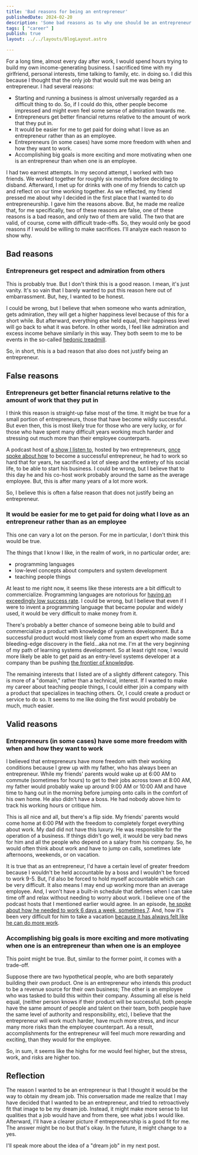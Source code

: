 ```yaml
---
title: 'Bad reasons for being an entrepreneur'
publishedDate: 2024-02-20
description: 'Some bad reasons as to why one should be an entrepreneur'
tags: [ "career" ]
publish: true
layout: ../../layouts/BlogLayout.astro

---
```


For a long time, almost every day after work, I would spend hours trying to build my own income-generating business. I sacrificed time with my girlfriend, personal interests, time talking to family, etc. in doing so. I did this because I thought that the only job that would suit me was being an entrepreneur. I had several reasons:

- Starting and running a business is almost universally regarded as a difficult thing to do. So, if I could do this, other people become impressed and might even feel some sense of admiration towards me.
- Entrepreneurs get better financial returns relative to the amount of work that they put in.
- It would be easier for me to get paid for doing what I love as an entrepreneur rather than as an employee.
- Entrepreneurs (in some cases) have some more freedom with when and how they want to work.
- Accomplishing big goals is more exciting and more motivating when one is an entrepreneur than when one is an employee.

I had two earnest attempts. In my second attempt, I worked with two friends. We worked together for roughly six months before deciding to disband. Afterward, I met up for drinks with one of my friends to catch up and reflect on our time working together. As we reflected, my friend pressed me about why I decided in the first place that I wanted to do entrepreneurship. I gave him the reasons above. But, he made me realize that, for me specifically, two of these reasons are false, one of these reasons is a bad reason, and only two of them are valid. The two that are valid, of course, come with difficult trade-offs. So, they would only be good reasons if I would be willing to make sacrifices. I'll analyze each reason to show why.

## Bad reasons

### Entrepreneurs get respect and admiration from others

This is probably true. But I don't think this is a good reason. I mean, it's just vanity. It's so vain that I barely wanted to put this reason here out of embarrassment. But, hey, I wanted to be honest.

I could be wrong, but I believe that when someone who wants admiration, gets admiration, they will get a higher happiness level because of this for a short while. But afterward, everything else held equal, their happiness level will go back to what it was before. In other words, I feel like admiration and excess income behave similarly in this way. They both seem to me to be events in the so-called [hedonic treadmill](https://en.wikipedia.org/wiki/Hedonic_treadmill).

So, in short, this is a bad reason that also does not justify being an entrepreneur.

## False reasons

### Entrepreneurs get better financial returns relative to the amount of work that they put in

I think this reason is straight-up false most of the time. It might be true for a small portion of entrepreneurs, those that have become wildly successful. But even then, this is most likely true for those who are very lucky, or for those who have spent many difficult years working much harder and stressing out much more than their employee counterparts.

A podcast host of [a show I listen to](https://www.relay.fm/cortex), hosted by two entrepreneurs, [once spoke about how](https://pca.st/KqpS#t=5112.0) to become a successful entrepreneur, he had to work so hard that for years, he sacrificed a lot of sleep and the entirety of his social life, to be able to start his business. I could be wrong, but I believe that to this day he and his co-host work probably around the same as the average employee. But, this is after many years of a lot more work.

So, I believe this is often a false reason that does not justify being an entrepreneur.

### It would be easier for me to get paid for doing what I love as an entrepreneur rather than as an employee

This one can vary a lot on the person. For me in particular, I don't think this would be true.

The things that I know I like, in the realm of work, in no particular order, are:

- programming languages
- low-level concepts about computers and system development
- teaching people things

At least to me right now, it seems like these interests are a bit difficult to commercialize. Programming languages are notorious for [having an exceedingly low success rate](https://www.stroustrup.com/bs_faq.html#C++success). I could be wrong, but I believe that even if I were to invent a programming language that became popular and widely used, it would be very difficult to make money from it.

There's probably a better chance of someone being able to build and commercialize a product with knowledge of systems development. But a successful product would most likely come from an expert who made some bleeding-edge discovery in the field...aka not me. I'm at the very beginning of my path of learning systems development. So at least right now, I would more likely be able to get paid as an entry-level systems developer at a company than be pushing [the frontier of knowledge](https://paulgraham.com/getideas.html).

The remaining interests that I listed are of a slightly different category. This is more of a "domain," rather than a technical, interest. If I wanted to make my career about teaching people things, I could either join a company with a product that specializes in teaching others. Or, I could create a product or service to do so. It seems to me like doing the first would probably be much, much easier.

## Valid reasons

### Entrepreneurs (in some cases) have some more freedom with when and how they want to work

I believed that entrepreneurs have more freedom with their working conditions because I grew up with my father, who has always been an entrepreneur. While my friends' parents would wake up at 6:00 AM to commute (sometimes for hours) to get to their jobs across town at 8:00 AM, my father would probably wake up around 9:00 AM or 10:00 AM and have time to hang out in the morning before jumping onto calls in the comfort of his own home. He also didn't have a boss. He had nobody above him to track his working hours or critique him.

This is all nice and all, but there's a flip side. My friends' parents would come home at 6:00 PM with the freedom to completely forget everything about work. My dad did not have this luxury. He was responsible for the operation of a business. If things didn't go well, it would be very bad news for him and all the people who depend on a salary from his company. So, he would often think about work and have to jump on calls, sometimes late afternoons, weekends, or on vacation.

It is true that as an entrepreneur, I'd have a certain level of greater freedom because I wouldn't be held accountable by a boss and I wouldn't be forced to work 9-5. But, I'd also be forced to hold myself accountable which can be very difficult. It also means I may end up working more than an average employee. And, I won't have a built-in schedule that defines when I can take time off and relax without needing to worry about work. I believe one of the podcast hosts that I mentioned earlier would agree. In an episode, [he spoke about how he needed to work 6 days a week, sometimes 7](https://pca.st/fGVr#t=2157.0). And, how it's been very difficult for him to take a vacation [because it has always felt like he can do more work](https://pca.st/fGVr#t=3425.0).

### Accomplishing big goals is more exciting and more motivating when one is an entrepreneur than when one is an employee

This point might be true. But, similar to the former point, it comes with a trade-off.

Suppose there are two hypothetical people, who are both separately building their own product. One is an entrepreneur who intends this product to be a revenue source for their own business; The other is an employee who was tasked to build this within their company. Assuming all else is held equal, (neither person knows if their product will be successful, both people have the same amount of people and talent on their team, both people have the same level of authority and responsibility, etc), I believe that the entrepreneur will work much harder, have much more stress, and incur many more risks than the employee counterpart. As a result, accomplishments for the entrepreneur will feel much more rewarding and exciting, than they would for the employee.

So, in sum, it seems like the highs for me would feel higher, but the stress, work, and risks are higher too.

## Reflection

The reason I wanted to be an entrepreneur is that I thought it would be the way to obtain my dream job. This conversation made me realize that I may have decided that I wanted to be an entrepreneur, and tried to retroactively fit that image to be my dream job. Instead, it might make more sense to list qualities that a job would have and from there, see what jobs I would like. Afterward, I'll have a clearer picture if entrepreneurship is a good fit for me. The answer might be no but that's okay. In the future, it might change to a yes.

I'll speak more about the idea of a "dream job" in my next post.

